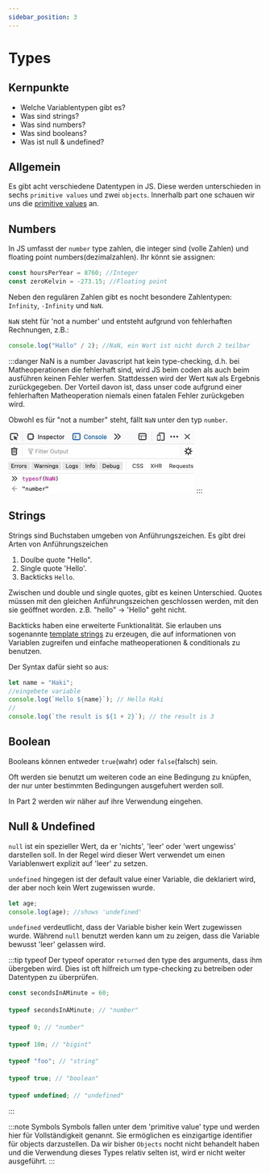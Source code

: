 ```yaml
---
sidebar_position: 3
---
```


# Types

## Kernpunkte

- Welche Variablentypen gibt es?
- Was sind strings?
- Was sind numbers?
- Was sind booleans?
- Was ist null & undefined?

## Allgemein

Es gibt acht verschiedene Datentypen in JS. Diese werden unterschieden in sechs
`primitive values` und zwei `objects`.
Innerhalb part one schauen wir uns die [primitive values](https://developer.mozilla.org/de/docs/Glossary/Primitive) an.

## Numbers

In JS umfasst der `number` type zahlen, die integer sind (volle Zahlen) und floating point numbers(dezimalzahlen).
Ihr könnt sie assignen:

```js
const hoursPerYear = 8760; //Integer
const zeroKelvin = -273.15; //Floating point
```

Neben den regulären Zahlen gibt es nocht besondere Zahlentypen: `Infinity`, `-Infinity` und `NaN`.

`NaN` steht für 'not a number' und entsteht aufgrund von fehlerhaften Rechnungen, z.B.:

```js
console.log("Hallo" / 2); //NaN, ein Wort ist nicht durch 2 teilbar
```

:::danger NaN is a number
Javascript hat kein type-checking, d.h. bei Matheoperationen die fehlerhaft sind, wird JS beim coden als auch beim ausführen keinen Fehler werfen. Stattdessen wird der Wert `NaN` als Ergebnis zurückgegeben.
Der Vorteil davon ist, dass unser code aufgrund einer fehlerhaften Matheoperation niemals einen fatalen Fehler zurückgeben wird.

Obwohl es für "not a number" steht, fällt `NaN` unter den typ `number`.

![Developer console mit typeof(NaN) resutliert in NaN](../../static/screenshots/typeof-nan.jpg)
:::

## Strings

Strings sind Buchstaben umgeben von Anführungszeichen.
Es gibt drei Arten von Anführungszeichen

1.  Doulbe quote "Hello".
2.  Single quote 'Hello'.
3.  Backticks `Hello`.

Zwischen und double und single quotes, gibt es keinen Unterschied. Quotes müssen mit den gleichen
Anführungszeichen geschlossen werden, mit den sie geöffnet worden. z.B. "hello" -> 'Hello" geht nicht.

Backticks haben eine erweiterte Funktionalität. Sie erlauben uns sogenannte [template strings](https://developer.mozilla.org/de/docs/Web/JavaScript/Reference/Template_literals) zu erzeugen, die auf informationen von Variablen zugreifen und
einfache matheoperationen & conditionals zu benutzen.

Der Syntax dafür sieht so aus:

```js
let name = "Haki";
//eingebete variable
console.log(`Hello ${name}`); // Hello Haki
//
console.log(`the result is ${1 + 2}`); // the result is 3
```

## Boolean

Booleans können entweder `true`(wahr) oder `false`(falsch) sein.

Oft werden sie benutzt um weiteren code an eine Bedingung zu knüpfen, der nur
unter bestimmten Bedingungen ausgefuhert werden soll.

In Part 2 werden wir näher auf ihre Verwendung eingehen.

## Null & Undefined

`null` ist ein spezieller Wert, da er 'nichts', 'leer' oder 'wert ungewiss' darstellen soll.
In der Regel wird dieser Wert verwendet um einen Variablenwert explizit auf 'leer' zu setzen.

`undefined` hingegen ist der default value einer Variable, die deklariert wird, der aber noch kein Wert zugewissen wurde.

```js
let age;
console.log(age); //shows 'undefined'
```

`undefined` verdeutlicht, dass der Variable bisher kein Wert zugewissen wurde. Während `null` benutzt werden kann um zu zeigen, dass die Variable bewusst 'leer' gelassen wird.

:::tip typeof
Der typeof operator `returned` den type des arguments, dass ihm übergeben wird. Dies ist oft hilfreich um type-checking
zu betreiben oder Datentypen zu überprüfen.

```js
const secondsInAMinute = 60;

typeof secondsInAMinute; // "number"

typeof 0; // "number"

typeof 10n; // "bigint"

typeof "foo"; // "string"

typeof true; // "boolean"

typeof undefined; // "undefined"
```

:::

:::note Symbols
Symbols fallen unter dem 'primitive value' type und werden hier für Vollständigkeit genannt. Sie ermöglichen
es einzigartige identifier für objects darzustellen. Da wir bisher `Objects` nocht nicht behandelt haben und die
Verwendung dieses Types relativ selten ist, wird er nicht weiter ausgeführt.
:::
